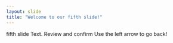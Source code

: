 ```yaml
---
layout: slide
title: "Welcome to our fifth slide!"
---
```

fifth slide Text. Review and confirm
Use the left arrow to go back!
